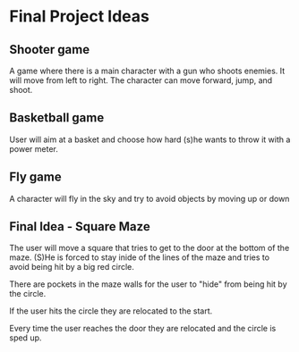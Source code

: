 
# Final Project Ideas



## Shooter game
A game where there is a main character with a gun who shoots enemies. It will move from left to right.
The character can move forward, jump, and shoot.

## Basketball game
User will aim at a basket and choose how hard (s)he wants to throw it with a power meter.

## Fly game
A character will fly in the sky and try to avoid objects by moving up or down

## Final Idea - Square Maze
The user will move a square that tries to get to the door at the bottom of the maze. (S)He is forced to stay inide of the lines of the maze and tries to avoid being hit by a big red circle.

There are pockets in the maze walls for the user to "hide" from being hit by the circle.

If the user hits the circle they are relocated to the start.

Every time the user reaches the door they are relocated and the circle is sped up.
